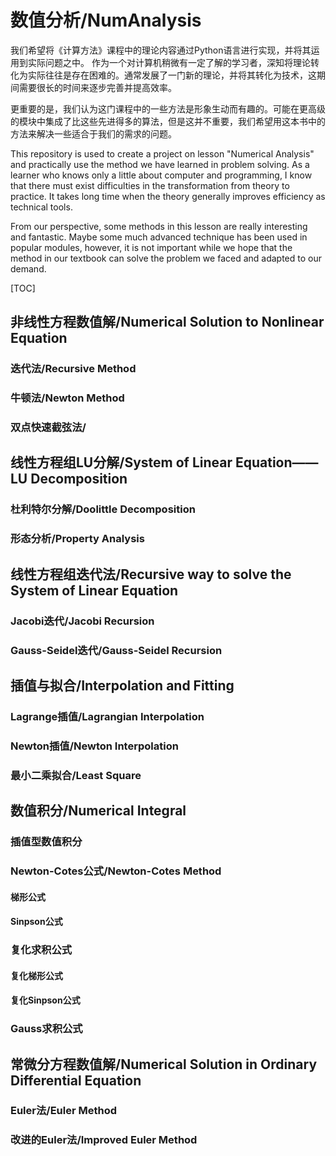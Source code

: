 # 数值分析/NumAnalysis

我们希望将《计算方法》课程中的理论内容通过Python语言进行实现，并将其运用到实际问题之中。
作为一个对计算机稍微有一定了解的学习者，深知将理论转化为实际往往是存在困难的。通常发展了一门新的理论，并将其转化为技术，这期间需要很长的时间来逐步完善并提高效率。

更重要的是，我们认为这门课程中的一些方法是形象生动而有趣的。可能在更高级的模块中集成了比这些先进得多的算法，但是这并不重要，我们希望用这本书中的方法来解决一些适合于我们的需求的问题。


This repository is used to create a project on lesson "Numerical Analysis" and practically use the method we have learned in problem solving.
As a learner who knows only a little about computer and programming, I know that there must exist difficulties in the transformation from theory to practice. It takes long time when the theory generally improves efficiency as technical tools.

From our perspective, some methods in this lesson are really interesting and fantastic. Maybe some much advanced technique has been used in popular modules, however, it is not important while we hope that the method in our textbook can solve the problem we faced and adapted to our demand.

[TOC]

## 非线性方程数值解/Numerical Solution to Nonlinear Equation
### 迭代法/Recursive Method
### 牛顿法/Newton Method
### 双点快速截弦法/
## 线性方程组LU分解/System of Linear Equation——LU Decomposition
### 杜利特尔分解/Doolittle Decomposition
### 形态分析/Property Analysis
## 线性方程组迭代法/Recursive way to solve the System of Linear Equation
### Jacobi迭代/Jacobi Recursion
### Gauss-Seidel迭代/Gauss-Seidel Recursion
## 插值与拟合/Interpolation and Fitting
### Lagrange插值/Lagrangian Interpolation
### Newton插值/Newton Interpolation
### 最小二乘拟合/Least Square
## 数值积分/Numerical Integral
### 插值型数值积分
### Newton-Cotes公式/Newton-Cotes Method
#### 梯形公式
#### Sinpson公式
### 复化求积公式
#### 复化梯形公式
#### 复化Sinpson公式
### Gauss求积公式
## 常微分方程数值解/Numerical Solution in Ordinary Differential Equation
### Euler法/Euler Method
### 改进的Euler法/Improved Euler Method


